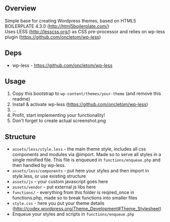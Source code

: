 ## Overview
Simple base for creating Wordpress themes, based on HTML5 BOILERPLATE 4.3.0 (http://html5boilerplate.com/)  
Uses LESS (http://lesscss.org/) as CSS pre-processor and relies on wp-less plugin (https://github.com/oncletom/wp-less)

## Deps
* wp-less - https://github.com/oncletom/wp-less

## Usage
1. Copy this bootstrap to `wp-content/themes/your-theme` (and remove this readme)
2. Install & activate wp-less (https://github.com/oncletom/wp-less)
3. ...
4. Profit, start implementing your functionality!
5. Don't forget to create actual screenshot.png

## Structure
* `assets/less/style.less` - the main theme style, includes all css components and modules via @import. 
Made so to serve all styles in a single minified file. This file is enqueued in `functions/enqueue.php` and then handled by wp-less. 
* `assets/less/components` - put here your styles and then import in style.less, or use existing structure
* `assets/js` - your custom javascript goes here
* `assets/vendor` - put external js libs here
* `functions/` - everything from this folder is reqired_once in functions.php, made so to break functions into smaller files
* `style.css` - here you put your theme details (http://codex.wordpress.org/Theme_Development#Theme_Stylesheet)
* Enqueue your styles and scripts in `functions/enqueue.php`
